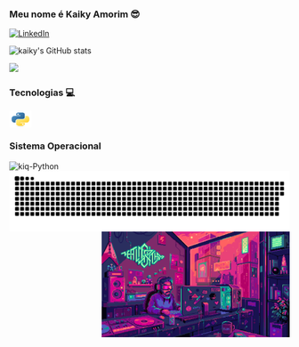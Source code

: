 ### Meu nome é Kaiky Amorim 😎

[![LinkedIn](https://img.shields.io/badge/LinkedIn-0077B5?style=for-the-badge&logo=linkedin&logoColor=white)](https://www.linkedin.com/in/kaiky-amorim/)

![kaiky's GitHub stats](https://github-readme-stats.vercel.app/api?username=kiq0509&show_icons=true&theme=dracula)

<img height="140em" src= "https://github-readme-stats.vercel.app/api/top-langs/?username=kiq0509&layout=compact&theme=dracula"/>

### Tecnologias 💻

<img align="center" alt="kiq-Python" height="30" width="40" src="https://raw.githubusercontent.com/devicons/devicon/master/icons/python/python-original.svg">

### Sistema Operacional

<img align="center" alt="kiq-Python" height="30" width="40" src="https://cdn.jsdelivr.net/gh/devicons/devicon@latest/icons/windows11/windows11-original.svg" />

<picture align="center">
  <source media="(prefers-color-scheme: dark)" srcset="https://raw.githubusercontent.com/kiq0509/kiq0509/output/github-contribution-grid-snake-dark.svg">
  <source media="(prefers-color-scheme: light)" srcset="https://raw.githubusercontent.com/kiq0509/kiq0509/output/github-contribution-grid-snake-dark.svg">
  <img align="center" alt="github contribution grid snake animation" src="https://raw.githubusercontent.com/kiq0509/kiq0509/output/github-contribution-grid-snake.svg">
</picture>

<img align="right" alt="" height="190px" src="src/pc.gif">
